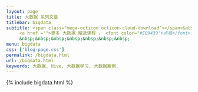 ```yaml
---
layout: page
title: 大数据 系列文章
titlebar: bigdata
subtitle: <span class="mega-octicon octicon-cloud-download"></span>&nbsp;&nbsp;
     <a href ="">更多 大数据 精选课程 ， <font color="#EB9439">点我</font>查看！</a><br/>
     &nbsp;&nbsp;&nbsp;&nbsp;&nbsp;&nbsp;&nbsp;
menu: bigdata
css: ['blog-page.css']
permalink: /bigdata.html
url: /bigdata.html
keywords: 大数据, Hive, 大数据学习, 大数据案例,
---
```


{% include bigdata.html %}